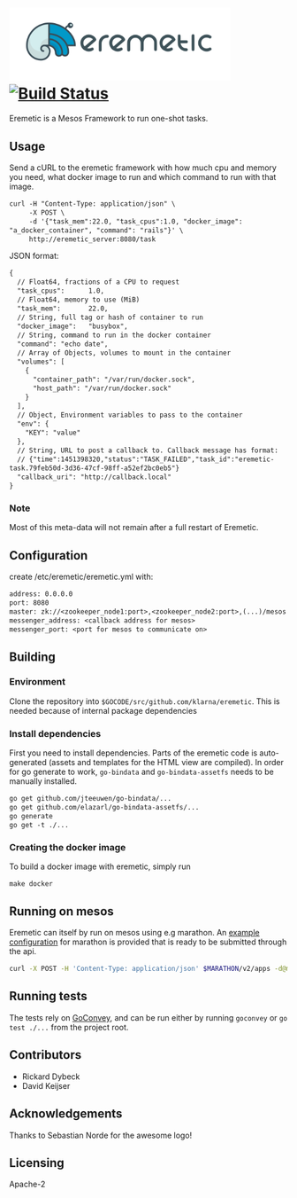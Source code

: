 # <img src="static/images/eremiteLOGO_02.png" width="400px" alt="Eremetic">[![Build Status][travis-image]](https://travis-ci.org/klarna/eremetic)

Eremetic is a Mesos Framework to run one-shot tasks.

## Usage
Send a cURL to the eremetic framework with how much cpu and memory you need, what docker image to run and which command to run with that image.

    curl -H "Content-Type: application/json" \
         -X POST \
         -d '{"task_mem":22.0, "task_cpus":1.0, "docker_image": "a_docker_container", "command": "rails"}' \
         http://eremetic_server:8080/task

JSON format:

    {
      // Float64, fractions of a CPU to request
      "task_cpus":      1.0,
      // Float64, memory to use (MiB)
      "task_mem":       22.0,
      // String, full tag or hash of container to run
      "docker_image":   "busybox",
      // String, command to run in the docker container
      "command": "echo date",
      // Array of Objects, volumes to mount in the container
      "volumes": [
        {
          "container_path": "/var/run/docker.sock",
          "host_path": "/var/run/docker.sock"
        }
      ],
      // Object, Environment variables to pass to the container
      "env": {
        "KEY": "value"
      },
      // String, URL to post a callback to. Callback message has format: 
      // {"time":1451398320,"status":"TASK_FAILED","task_id":"eremetic-task.79feb50d-3d36-47cf-98ff-a52ef2bc0eb5"}
      "callback_uri": "http://callback.local"
    }

### Note
Most of this meta-data will not remain after a full restart of Eremetic.


## Configuration
create /etc/eremetic/eremetic.yml with:

    address: 0.0.0.0
    port: 8080
    master: zk://<zookeeper_node1:port>,<zookeeper_node2:port>,(...)/mesos
    messenger_address: <callback address for mesos>
    messenger_port: <port for mesos to communicate on>

## Building

### Environment
Clone the repository into `$GOCODE/src/github.com/klarna/eremetic`.
This is needed because of internal package dependencies

### Install dependencies
First you need to install dependencies. Parts of the eremetic code is auto-generated (assets and templates for the HTML view are compiled). In order for go generate to work, `go-bindata` and `go-bindata-assetfs` needs to be manually installed.

    go get github.com/jteeuwen/go-bindata/...
    go get github.com/elazarl/go-bindata-assetfs/...
    go generate
    go get -t ./...

### Creating the docker image
To build a docker image with eremetic, simply run

    make docker

## Running on mesos

Eremetic can itself by run on mesos using e.g marathon. An
[example configuration](misc/eremetic.json) for marathon is provided that is
ready to be submitted through the api.

```bash
curl -X POST -H 'Content-Type: application/json' $MARATHON/v2/apps -d@misc/eremetic.json
```

## Running tests
The tests rely on [GoConvey](http://goconvey.co/), and can be run either by running `goconvey` or `go test ./...` from the project root.

## Contributors
- Rickard Dybeck
- David Keijser

## Acknowledgements
Thanks to Sebastian Norde for the awesome logo!

## Licensing
Apache-2

[travis-image]: https://travis-ci.org/klarna/eremetic.svg

